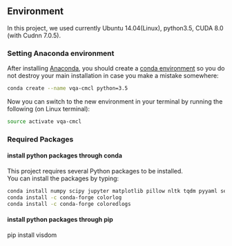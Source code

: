 ## Environment
In this project, we used currently Ubuntu 14.04(Linux), python3.5, CUDA 8.0 (with Cudnn 7.0.5).

### Setting Anaconda environment
After installing [Anaconda](https://www.continuum.io/downloads), you should create a [conda environment](http://conda.pydata.org/docs/using/envs.html)
so you do not destroy your main installation in case you make a mistake somewhere:
```bash
conda create --name vqa-cmcl python=3.5
```
Now you can switch to the new environment in your terminal by running the following (on Linux terminal):
```bash
source activate vqa-cmcl
```

### Required Packages

#### install python packages through conda
This project requires several Python packages to be installed.<br />
You can install the packages by typing:
```bash
conda install numpy scipy jupyter matplotlib pillow nltk tqdm pyyaml seaborn scikit-image scikit-learn h5py
conda install -c conda-forge colorlog 
conda install -c conda-forge coloredlogs
```

#### install python packages through pip
pip install visdom
